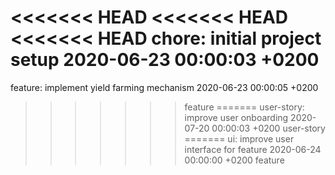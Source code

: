 <<<<<<< HEAD
<<<<<<< HEAD
<<<<<<< HEAD
chore: initial project setup 2020-06-23 00:00:03 +0200
=======
feature: implement yield farming mechanism 2020-06-23 00:00:05 +0200
>>>>>>> feature
=======
user-story: improve user onboarding 2020-07-20 00:00:03 +0200
>>>>>>> user-story
=======
ui: improve user interface for feature 2020-06-24 00:00:00 +0200
>>>>>>> feature
